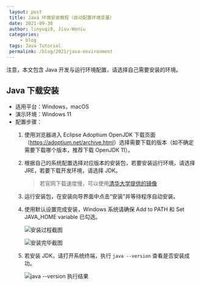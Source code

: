 ```yaml
---
 layout: post
 title: Java 环境安装教程（自动配置环境变量）
 date: 2021-09-30
 author: linyuqi9, Jisu-Woniu
 categories:
     - blog
 tags: Java Tutorial
 permalink: /blog/2021/java-environment
---
```


注意，本文包含 Java 开发与运行环境配置，请选择自己需要安装的环境。

<!--more-->

## Java 下载安装

- 适用平台：Windows，macOS
- 演示环境：Windows 11
- 配置步骤：
  1. 使用浏览器进入 Eclipse Adoptium OpenJDK 下载页面（<https://adoptium.net/archive.html>）选择需要下载的版本（如不确定需要下载哪个版本，推荐下载 OpenJDK 11）。
  2. 根据自己的系统配置选择对应版本的安装包，若要安装运行环境，请选择 JRE，若要下载开发环境，请选择 JDK。
     > 若官网下载速度慢，可以使用[清华大学提供的镜像](https://mirrors.tuna.tsinghua.edu.cn/AdoptOpenJDK/)
  3. 运行安装包，在安装向导界面中点击“安装”并等待程序自动安装。
  4. 使用默认设置完成安装，Windows 系统请确保 Add to PATH 和 Set JAVA_HOME variable 已勾选。
  
     ![安装过程截图](/info/assets/img/blog/java-environment/java-installation.png)

     ![安装完毕截图](/info/assets/img/blog/java-environment/java-installation-completed.png)

  5. 若安装 JDK，请打开系统终端，执行 `java --version` 查看是否安装成功。

     ![java --version 执行结果](/info/assets/img/blog/java-environment/java-version.png)
